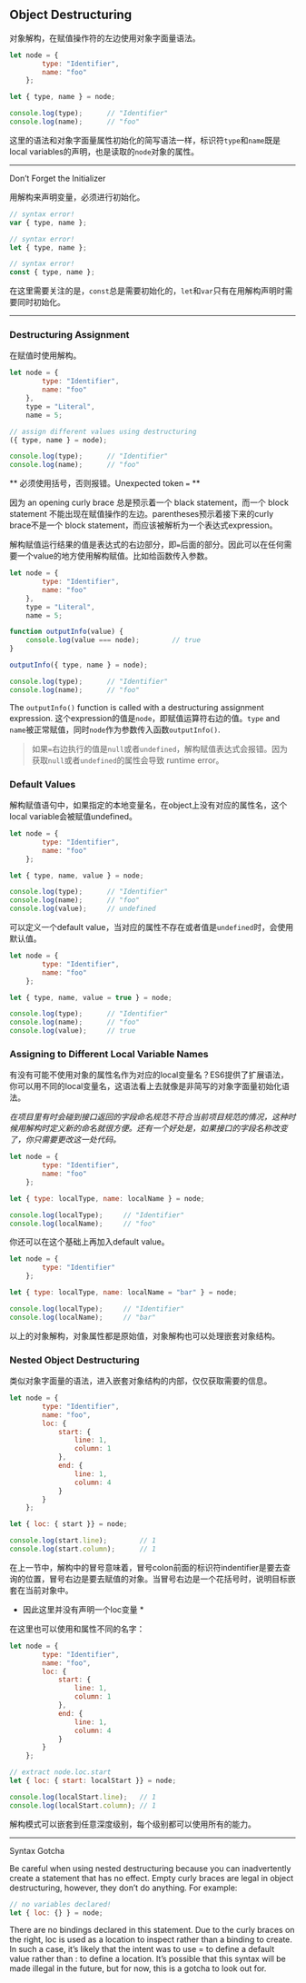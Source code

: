 ## Object Destructuring

对象解构，在赋值操作符的左边使用对象字面量语法。

```js
let node = {
        type: "Identifier",
        name: "foo"
    };

let { type, name } = node;

console.log(type);      // "Identifier"
console.log(name);      // "foo"
```

这里的语法和对象字面量属性初始化的简写语法一样，标识符`type`和`name`既是local variables的声明，也是读取的`node`对象的属性。

---
Don’t Forget the Initializer

用解构来声明变量，必须进行初始化。

```js
// syntax error!
var { type, name };

// syntax error!
let { type, name };

// syntax error!
const { type, name };
```

在这里需要关注的是，`const`总是需要初始化的，`let`和`var`只有在用解构声明时需要同时初始化。

---

### Destructuring Assignment

在赋值时使用解构。

```js
let node = {
        type: "Identifier",
        name: "foo"
    },
    type = "Literal",
    name = 5;

// assign different values using destructuring
({ type, name } = node);

console.log(type);      // "Identifier"
console.log(name);      // "foo"
```

** 必须使用括号，否则报错。Unexpected token `=` **

因为 an opening curly brace 总是预示着一个 black statement，而一个 block statement 不能出现在赋值操作的左边。parentheses预示着接下来的curly brace不是一个 block statement，而应该被解析为一个表达式expression。

解构赋值运行结果的值是表达式的右边部分，即`=`后面的部分。因此可以在任何需要一个value的地方使用解构赋值。比如给函数传入参数。

```js
let node = {
        type: "Identifier",
        name: "foo"
    },
    type = "Literal",
    name = 5;

function outputInfo(value) {
    console.log(value === node);        // true
}

outputInfo({ type, name } = node);

console.log(type);      // "Identifier"
console.log(name);      // "foo"
```

The `outputInfo()` function is called with a destructuring assignment expression. 
这个expression的值是`node`，即赋值运算符右边的值。`type` and `name`被正常赋值，同时`node`作为参数传入函数`outputInfo()`.

> 如果`=`右边执行的值是`null`或者`undefined`，解构赋值表达式会报错。因为获取`null`或者`undefined`的属性会导致 runtime error。

### Default Values

解构赋值语句中，如果指定的本地变量名，在object上没有对应的属性名，这个local variable会被赋值undefined。

```js
let node = {
        type: "Identifier",
        name: "foo"
    };

let { type, name, value } = node;

console.log(type);      // "Identifier"
console.log(name);      // "foo"
console.log(value);     // undefined
```

可以定义一个default value，当对应的属性不存在或者值是`undefined`时，会使用默认值。

```js
let node = {
        type: "Identifier",
        name: "foo"
    };

let { type, name, value = true } = node;

console.log(type);      // "Identifier"
console.log(name);      // "foo"
console.log(value);     // true
```

### Assigning to Different Local Variable Names

有没有可能不使用对象的属性名作为对应的local变量名？ES6提供了扩展语法，你可以用不同的local变量名，这语法看上去就像是非简写的对象字面量初始化语法。

*在项目里有时会碰到接口返回的字段命名规范不符合当前项目规范的情况，这种时候用解构时定义新的命名就很方便。还有一个好处是，如果接口的字段名称改变了，你只需要更改这一处代码。*

```js
let node = {
        type: "Identifier",
        name: "foo"
    };

let { type: localType, name: localName } = node;

console.log(localType);     // "Identifier"
console.log(localName);     // "foo"
```

你还可以在这个基础上再加入default value。

```js
let node = {
        type: "Identifier"
    };

let { type: localType, name: localName = "bar" } = node;

console.log(localType);     // "Identifier"
console.log(localName);     // "bar"
```

以上的对象解构，对象属性都是原始值，对象解构也可以处理嵌套对象结构。

### Nested Object Destructuring

类似对象字面量的语法，进入嵌套对象结构的内部，仅仅获取需要的信息。

```js
let node = {
        type: "Identifier",
        name: "foo",
        loc: {
            start: {
                line: 1,
                column: 1
            },
            end: {
                line: 1,
                column: 4
            }
        }
    };

let { loc: { start }} = node;

console.log(start.line);        // 1
console.log(start.column);      // 1
```

在上一节中，解构中的冒号意味着，冒号colon前面的标识符indentifier是要去查询的位置，冒号右边是要去赋值的对象。当冒号右边是一个花括号时，说明目标嵌套在当前对象中。
* 因此这里并没有声明一个loc变量 *

在这里也可以使用和属性不同的名字：

```js
let node = {
        type: "Identifier",
        name: "foo",
        loc: {
            start: {
                line: 1,
                column: 1
            },
            end: {
                line: 1,
                column: 4
            }
        }
    };

// extract node.loc.start
let { loc: { start: localStart }} = node;

console.log(localStart.line);   // 1
console.log(localStart.column); // 1
```

解构模式可以嵌套到任意深度级别，每个级别都可以使用所有的能力。

---

Syntax Gotcha

Be careful when using nested destructuring because you can inadvertently create a statement that has no effect. Empty curly braces are legal in object destructuring, however, they don’t do anything. For example:

```js
// no variables declared!
let { loc: {} } = node;
```

There are no bindings declared in this statement. Due to the curly braces on the right, loc is used as a location to inspect rather than a binding to create. In such a case, it’s likely that the intent was to use = to define a default value rather than : to define a location. It’s possible that this syntax will be made illegal in the future, but for now, this is a gotcha to look out for.

